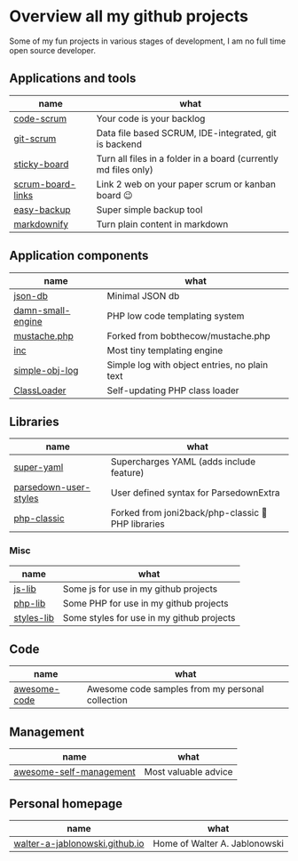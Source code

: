 # Overview all my github projects

Some of my fun projects in various stages of development, I am no full time open source developer.

## Applications and tools

name | what
-|-
[code-scrum](https://github.com/walter-a-jablonowski/code-scrum) | Your code is your backlog
[git-scrum](https://github.com/walter-a-jablonowski/git-scrum) | Data file based SCRUM, IDE-integrated, git is backend
[sticky-board](https://github.com/walter-a-jablonowski/sticky-board) | Turn all files in a folder in a board (currently md files only)
[scrum-board-links](https://github.com/walter-a-jablonowski/scrum-board-links) | Link 2 web on your paper scrum or kanban board 😉
[easy-backup](https://github.com/walter-a-jablonowski/easy-backup) | Super simple backup tool
[markdownify](https://github.com/walter-a-jablonowski/markdownify) | Turn plain content in markdown

## Application components

name | what
-|-
[json-db](https://github.com/walter-a-jablonowski/json-db) | Minimal JSON db
[damn-small-engine](https://github.com/walter-a-jablonowski/damn-small-engine) | PHP low code templating system
[mustache.php](https://github.com/walter-a-jablonowski/mustache.php) | Forked from bobthecow/mustache.php
[inc](https://github.com/walter-a-jablonowski/inc) | Most tiny templating engine
[simple-obj-log](https://github.com/walter-a-jablonowski/simple-obj-log) | Simple log with object entries, no plain text
[ClassLoader](https://github.com/walter-a-jablonowski/ClassLoader) | Self-updating PHP class loader

## Libraries

name | what
-|-
[super-yaml](https://github.com/walter-a-jablonowski/super-yaml) | Supercharges YAML (adds include feature)
[parsedown-user-styles](https://github.com/walter-a-jablonowski/parsedown-user-styles) | User defined syntax for ParsedownExtra
[php-classic](https://github.com/walter-a-jablonowski/php-classic) | Forked from joni2back/php-classic 🎯 PHP libraries

### Misc

name | what
-|-
[js-lib](https://github.com/walter-a-jablonowski/js-lib) | Some js for use in my github projects
[php-lib](https://github.com/walter-a-jablonowski/php-lib) | Some PHP for use in my github projects
[styles-lib](https://github.com/walter-a-jablonowski/styles-lib) | Some styles for use in my github projects

## Code

name | what
-|-
[awesome-code](https://github.com/walter-a-jablonowski/awesome-code) | Awesome code samples from my personal collection

## Management

name | what
-|-
[awesome-self-management](https://github.com/walter-a-jablonowski/awesome-self-management) | Most valuable advice

## Personal homepage

name | what
-|-
[walter-a-jablonowski.github.io](https://github.com/walter-a-jablonowski/walter-a-jablonowski.github.io) | Home of Walter A. Jablonowski
